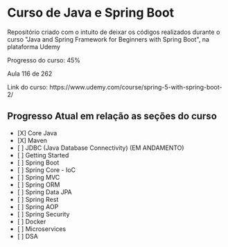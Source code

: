 <h1>Curso de Java e Spring Boot </h1>
<p>Repositório criado com o intuito de deixar os códigos realizados durante o curso "Java and Spring Framework for Beginners with Spring Boot", na plataforma Udemy</p>
<p>Progresso do curso: 45%</p>
<p>Aula 116 de 262</p>
<p>Link do curso: https://www.udemy.com/course/spring-5-with-spring-boot-2/</p>

<h2>Progresso Atual em relação as seções do curso</h2>

<ul>
        <li>[X] Core Java</li>
        <li>[X] Maven</li>
        <li>[ ] JDBC (Java Database Connectivity) (EM ANDAMENTO)</li>
        <li>[ ] Getting Started</li>
        <li>[ ] Spring Boot</li>
        <li>[ ] Spring Core - IoC</li>
        <li>[ ] Spring MVC</li>
        <li>[ ] Spring ORM</li>
        <li>[ ] Spring Data JPA</li>
        <li>[ ] Spring Rest</li>
        <li>[ ] Spring AOP</li>
        <li>[ ] Spring Security</li>
        <li>[ ] Docker</li>
        <li>[ ] Microservices</li>
        <li>[ ] DSA</li>
    </ul>
